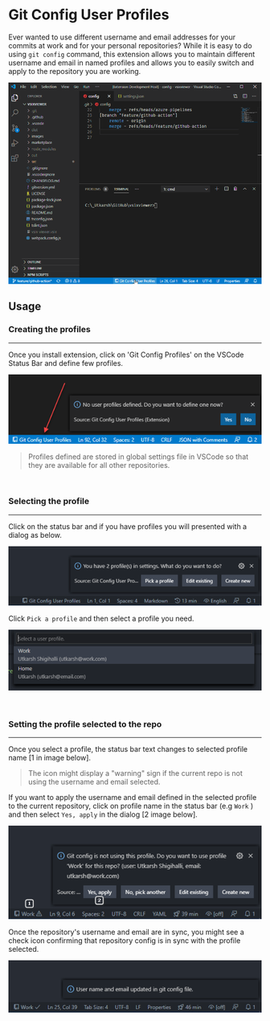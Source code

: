 # Git Config User Profiles

Ever wanted to use different username and email addresses for your commits at work and for your personal repositories? While it is easy to do using `git config` command, this extension allows you to maintain different username and email in named profiles and allows you to easily switch and apply to the repository you are working.

![demo](marketplace/demo.gif)

## Usage

### Creating the profiles
---
Once you install extension, click on 'Git Config Profiles' on the VSCode Status Bar and define few profiles. 

![status bar](marketplace/statusbar.png)

> Profiles defined are stored in global settings file in VSCode so that they are available for all other repositories.

<br/>

### Selecting the profile
---

Click on the status bar and if you have profiles you will presented with a dialog as below.

![status bar picker](marketplace/statusbar-picker.png)

Click `Pick a profile` and then select a profile you need.

![picker](marketplace/profile-picker.png)

<br/>

### Setting the profile selected to the repo
---
Once you select a profile, the status bar text changes to selected profile name [1 in image below]. 

> The icon might display a "warning" sign if the current repo is not using the username and email selected.

If you want to apply the username and email defined in the selected profile to the current repository, click on profile name in the status bar (e.g `Work` ) and then select `Yes, apply` in the dialog [2 image below].

![profile not in sync](marketplace/repo-not-in-sync.png)

Once the repository's username and email are in sync, you might see a check icon confirming that repository config is in sync with the profile selected.

![repo in sync](marketplace/repo-in-sync.png)


